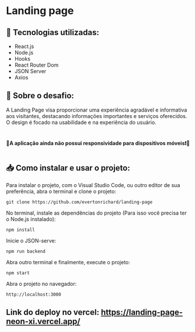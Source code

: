 # Landing page

## 🧩 Tecnologias utilizadas:

- React.js
- Node.js
- Hooks
- React Router Dom
- JSON Server
- Axios

## 📝 Sobre o desafio:
A Landing Page visa proporcionar uma experiência agradável e informativa aos visitantes, destacando informações importantes e serviços oferecidos. O design é focado na usabilidade e na experiência do usuário.

#
#### 🚧A aplicação ainda não possui responsividade para dispositivos móveis❗🚧
#


## 📥 Como instalar e usar o projeto:
Para instalar o projeto, com o Visual Studio Code, ou outro editor de sua preferência,
abra o terminal e clone o projeto:
``` 
git clone https://github.com/evertonrichard/landing-page
```
No terminal, instale as dependências do projeto (Para isso você precisa ter o Node.js instalado):
```
npm install 
```
Inicie o JSON-serve:
```
npm run backend
```
Abra outro terminal e finalmente, execute o projeto:
```
npm start
```
Abra o projeto no navegador:
```
http://localhost:3000
```
## Link do deploy no vercel: https://landing-page-neon-xi.vercel.app/
